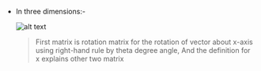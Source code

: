 * In three dimensions:-
   
   ![alt text](https://wikimedia.org/api/rest_v1/media/math/render/svg/a6821937d5031de282a190f75312353c970aa2df)
   > First matrix is rotation matrix for the rotation of vector about x-axis using right-hand rule by theta degree angle, And the definition for x explains other two matrix